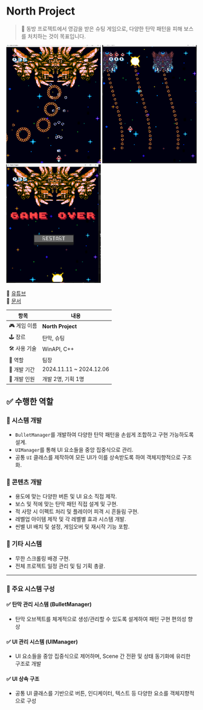 # North Project

<aside>

> 📌 동방 프로젝트에서 영감을 받은 슈팅 게임으로, 다양한 탄막 패턴을 피해 보스를 처치하는 것이 목표입니다.

</aside>

<p align="left">
  <img src="Image/스크린샷_1.png" alt="NorthProject 이미지1" width="250"/>
  <img src="Image/스크린샷_2.png" alt="NorthProject 이미지2" width="250"/>
  <img src="Image/스크린샷_3.png" alt="NorthProject 이미지3" width="250"/>
</p>

🔗 [유튜브](https://youtu.be/tJJwyJQIKWo)  
🔗 [문서](https://abaft-yarn-52e.notion.site/NortProject-1d5c32f25528804aab63d155d69cf811?pvs=74)  

| 항목 | 내용 |
| --- | --- |
| 🎮 게임 이름 | **North Project** |
| 🕹 장르 | 탄막, 슈팅 |
| 🛠 사용 기술 | WinAPI, C++ |
| 👤 역할 | 팀장 |
| 📅 개발 기간 | 2024.11.11 ~ 2024.12.06 |
| 👥 개발 인원 | 개발 2명, 기획 1명 |

## ✅ 수행한 역할

### 🔹 시스템 개발
- `BulletManager`를 개발하여 다양한 탄막 패턴을 손쉽게 조합하고 구현 가능하도록 설계.
- `UIManager`를 통해 UI 요소들을 중앙 집중식으로 관리.
- 공통 `UI` 클래스를 제작하여 모든 UI가 이를 상속받도록 하여 객체지향적으로 구조화.

### 🔹 콘텐츠 개발
- 용도에 맞는 다양한 버튼 및 UI 요소 직접 제작.
- 보스 및 적에 맞는 탄막 패턴 직접 설계 및 구현.
- 적 사망 시 이펙트 처리 및 플레이어 피격 시 흔들림 구현.
- 레벨업 아이템 제작 및 각 레벨별 효과 시스템 개발.
- 씬별 UI 배치 및 설정, 게임오버 및 재시작 기능 포함.

### 🔹 기타 시스템
- 무한 스크롤링 배경 구현.
- 전체 프로젝트 일정 관리 및 팀 기획 총괄.

---

### 🔹 주요 시스템 구성

#### ✅ 탄막 관리 시스템 (BulletManager)
- 탄막 오브젝트를 체계적으로 생성/관리할 수 있도록 설계하여 패턴 구현 편의성 향상

#### ✅ UI 관리 시스템 (UIManager)
- UI 요소들을 중앙 집중식으로 제어하며, Scene 간 전환 및 상태 동기화에 유리한 구조로 개발

#### ✅ UI 상속 구조
- 공통 UI 클래스를 기반으로 버튼, 인디케이터, 텍스트 등 다양한 요소를 객체지향적으로 구성